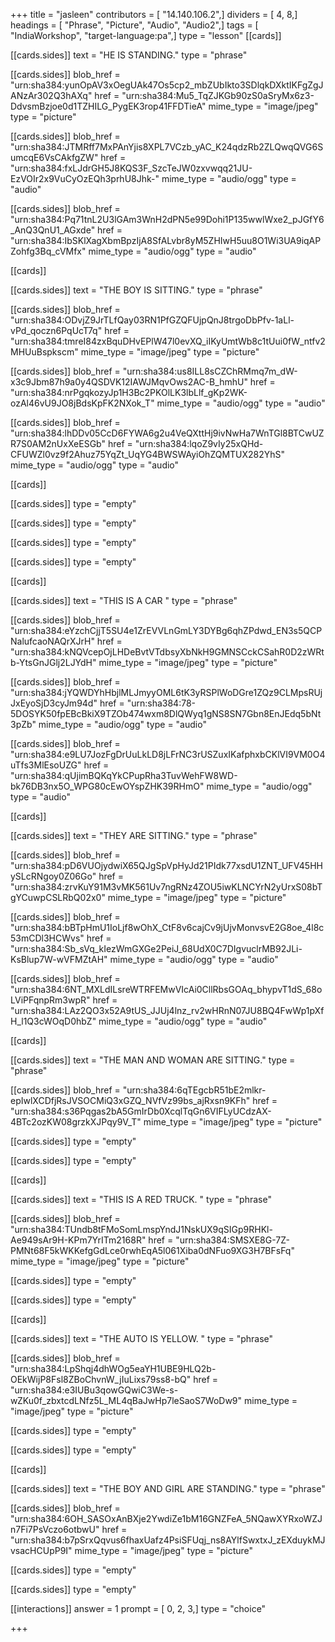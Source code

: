 +++
title = "jasleen"
contributors = [ "14.140.106.2",]
dividers = [ 4, 8,]
headings = [ "Phrase", "Picture", "Audio", "Audio2",]
tags = [ "IndiaWorkshop", "target-language:pa",]
type = "lesson"
[[cards]]

[[cards.sides]]
text = "HE IS STANDING."
type = "phrase"

[[cards.sides]]
blob_href = "urn:sha384:yunOpAV3xOegUAk47Os5cp2_mbZUbIkto3SDlqkDXktIKFgZgJANzAr302Q3hAXq"
href = "urn:sha384:Mu5_TqZJKGb90zS0aSryMx6z3-DdvsmBzjoe0d1TZHILG_PygEK3rop41FFDTieA"
mime_type = "image/jpeg"
type = "picture"

[[cards.sides]]
blob_href = "urn:sha384:JTMRff7MxPAnYjis8XPL7VCzb_yAC_K24qdzRb2ZLQwqQVG6SumcqE6VsCAkfgZW"
href = "urn:sha384:fxLJdrGH5J8KQS3F_SzcTeJW0zxvwqq21JU-EzVOIr2x9VuCyOzEQh3prhU8Jhk-"
mime_type = "audio/ogg"
type = "audio"

[[cards.sides]]
blob_href = "urn:sha384:Pq71tnL2U3lGAm3WnH2dPN5e99Dohi1P135wwlWxe2_pJGfY6_AnQ3QnU1_AGxde"
href = "urn:sha384:IbSKlXagXbmBpzIjA8SfALvbr8yM5ZHIwH5uu8O1Wi3UA9iqAPZohfg3Bq_cVMfx"
mime_type = "audio/ogg"
type = "audio"

[[cards]]

[[cards.sides]]
text = "THE BOY IS SITTING."
type = "phrase"

[[cards.sides]]
blob_href = "urn:sha384:ODvjZ9JrTLfQay03RN1PfGZQFUjpQnJ8trgoDbPfv-1aLl-vPd_qoczn6PqUcT7q"
href = "urn:sha384:tmreI84zxBquDHvEPlW47l0evXQ_iIKyUmtWb8c1tUui0fW_ntfv2MHUuBspkscm"
mime_type = "image/jpeg"
type = "picture"

[[cards.sides]]
blob_href = "urn:sha384:us8ILL8sCZChRMmq7m_dW-x3c9Jbm87h9a0y4QSDVK12IAWJMqvOws2AC-B_hmhU"
href = "urn:sha384:nrPgqkozyJp1H3Bc2PKOlLK3lbLlf_gKp2WK-ozAl46vU9JO8jBdsKpFK2NXok_T"
mime_type = "audio/ogg"
type = "audio"

[[cards.sides]]
blob_href = "urn:sha384:lhDDv05CcD6FYWA6g2u4VeQXttHj9ivNwHa7WnTGl8BTCwUZR7S0AM2nUxXeESGb"
href = "urn:sha384:lqoZ9vIy25xQHd-CFUWZl0vz9f2Ahuz75YqZt_UqYG4BWSWAyiOhZQMTUX282YhS"
mime_type = "audio/ogg"
type = "audio"

[[cards]]

[[cards.sides]]
type = "empty"

[[cards.sides]]
type = "empty"

[[cards.sides]]
type = "empty"

[[cards.sides]]
type = "empty"

[[cards]]

[[cards.sides]]
text = "THIS IS A CAR "
type = "phrase"

[[cards.sides]]
blob_href = "urn:sha384:eYzchCjjT5SU4e1ZrEVVLnGmLY3DYBg6qhZPdwd_EN3s5QCPNalufcaoNAQrXJrH"
href = "urn:sha384:kNQVcepOjLHDeBvtVTdbsyXbNkH9GMNSCckCSahR0D2zWRtb-YtsGnJGlj2LJYdH"
mime_type = "image/jpeg"
type = "picture"

[[cards.sides]]
blob_href = "urn:sha384:jYQWDYhHbjlMLJmyyOML6tK3yRSPlWoDGre1ZQz9CLMpsRUjJxEyoSjD3cyJm94d"
href = "urn:sha384:78-5DOSYK50fpEBcBkiX9TZOb474wxm8DlQWyq1gNS8SN7Gbn8EnJEdq5bNt3pZb"
mime_type = "audio/ogg"
type = "audio"

[[cards.sides]]
blob_href = "urn:sha384:e9LU7JozFgDrUuLkLD8jLFrNC3rUSZuxIKafphxbCKlVI9VM0O4uTfs3MlEsoUZG"
href = "urn:sha384:qUjimBQKqYkCPupRha3TuvWehFW8WD-bk76DB3nx5O_WPG80cEwOYspZHK39RHmO"
mime_type = "audio/ogg"
type = "audio"

[[cards]]

[[cards.sides]]
text = "THEY ARE SITTING."
type = "phrase"

[[cards.sides]]
blob_href = "urn:sha384:pD6VUOjydwiX65QJgSpVpHyJd21PIdk77xsdU1ZNT_UFV45HHySLcRNgoy0Z06Go"
href = "urn:sha384:zrvKuY91M3vMK561Uv7ngRNz4ZOU5iwKLNCYrN2yUrxS08bTgYCuwpCSLRbQ02x0"
mime_type = "image/jpeg"
type = "picture"

[[cards.sides]]
blob_href = "urn:sha384:bBTpHmU1IoLjf8wOhX_CtF8v6cajCv9jUjvMonvsvE2G8oe_4l8c53mCDl3HCWvs"
href = "urn:sha384:Sb_sVq_kIezWmGXGe2PeiJ_68UdX0C7DIgvuclrMB92JLi-KsBlup7W-wVFMZtAH"
mime_type = "audio/ogg"
type = "audio"

[[cards.sides]]
blob_href = "urn:sha384:6NT_MXLdILsreWTRFEMwVIcAi0CllRbsGOAq_bhypvT1dS_68oLViPFqnpRm3wpR"
href = "urn:sha384:LAz2QO3x52A9tUS_JJUj4lnz_rv2wHRnN07JU8BQ4FwWp1pXfH_l1Q3cWOqD0hbZ"
mime_type = "audio/ogg"
type = "audio"

[[cards]]

[[cards.sides]]
text = "THE MAN AND WOMAN ARE SITTING."
type = "phrase"

[[cards.sides]]
blob_href = "urn:sha384:6qTEgcbR51bE2mlkr-epIwlXCDfjRsJVSOCMiQ3xGZQ_NVfVz99bs_ajRxsn9KFh"
href = "urn:sha384:s36Pqgas2bA5GmIrDb0XcqlTqGn6VIFLyUCdzAX-4BTc2ozKW08grzkXJPqy9V_T"
mime_type = "image/jpeg"
type = "picture"

[[cards.sides]]
type = "empty"

[[cards.sides]]
type = "empty"

[[cards]]

[[cards.sides]]
text = "THIS IS A RED TRUCK. "
type = "phrase"

[[cards.sides]]
blob_href = "urn:sha384:TUndb8tFMoSomLmspYndJ1NskUX9qSIGp9RHKl-Ae949sAr9H-KPm7YrITm2168R"
href = "urn:sha384:SMSXE8G-7Z-PMNt68F5kWKKefgGdLce0rwhEqA5l061Xiba0dNFuo9XG3H7BFsFq"
mime_type = "image/jpeg"
type = "picture"

[[cards.sides]]
type = "empty"

[[cards.sides]]
type = "empty"

[[cards]]

[[cards.sides]]
text = "THE AUTO IS YELLOW. "
type = "phrase"

[[cards.sides]]
blob_href = "urn:sha384:LpShqj4dhWOg5eaYH1UBE9HLQ2b-OEkWijP8Fsl8ZBoChvnW_jIuLixs79ss8-bQ"
href = "urn:sha384:e3IUBu3qowGQwiC3We-s-wZKu0f_zbxtcdLNfz5L_ML4qBaJwHp7leSaoS7WoDw9"
mime_type = "image/jpeg"
type = "picture"

[[cards.sides]]
type = "empty"

[[cards.sides]]
type = "empty"

[[cards]]

[[cards.sides]]
text = "THE BOY AND GIRL ARE STANDING."
type = "phrase"

[[cards.sides]]
blob_href = "urn:sha384:6OH_SASOxAnBXje2YwdiZe1bM16GNZFeA_5NQawXYRxoWZJn7Fi7PsVczo6otbwU"
href = "urn:sha384:b7pSrxQqvus6fhaxUafz4PsiSFUqj_ns8AYlfSwxtxJ_zEXduykMJvsacHCUpP9I"
mime_type = "image/jpeg"
type = "picture"

[[cards.sides]]
type = "empty"

[[cards.sides]]
type = "empty"

[[interactions]]
answer = 1
prompt = [ 0, 2, 3,]
type = "choice"

+++

